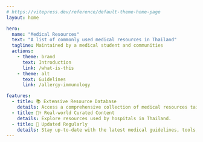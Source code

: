 ```yaml
---
# https://vitepress.dev/reference/default-theme-home-page
layout: home

hero:
  name: "Medical Resources"
  text: "A list of commonly used medical resources in Thailand"
  tagline: Maintained by a medical student and communities
  actions:
    - theme: brand
      text: Introduction
      link: /what-is-this
    - theme: alt
      text: Guidelines
      link: /allergy-immunology

features:
  - title: 📚 Extensive Resource Database
    details: Access a comprehensive collection of medical resources tailored to Thailand’s healthcare needs, all in one place.
  - title: 🧑‍⚕️ Real-world Curated Content
    details: Explore resources used by hospitals in Thailand.
  - title: 🔄 Updated Regularly
    details: Stay up-to-date with the latest medical guidelines, tools, and references to ensure you're always informed.
---
```


